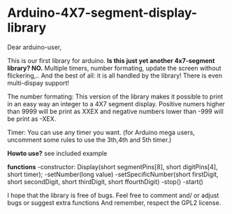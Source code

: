 **Arduino-4X7-segment-display-library**
===================================


Dear arduino-user,

This is our first library for arduino. **Is this just yet another 4x7-segment library? NO.** Multiple timers, number formating, update the screen without flickering,.. And the best of all: it is all handled by the library! There is even multi-dispay support!

The number formating: This version of the library makes it possible to print in an easy way an integer to a 4X7 segment display. Positive numers higher than 9999 will be print as XXEX and negative numbers lower than -999 will be print as -XEX.

Timer: You can use any timer you want. (for Arduino mega users, uncomment some rules to use the 3th,4th and 5th timer.)

**Howto use?**
see included example

**functions**
-constructor: Display(short segmentPins[8], short digitPins[4], short timer);
-setNumber(long value)
-setSpecificNumber(short firstDigit, short secondDigit, short thirdDigit, short ffourthDigit)
-stop()
-start()

I hope that the library is free of bugs. Feel free to comment and/ or adjust bugs or suggest extra functions And remember, respect the GPL2 license.
